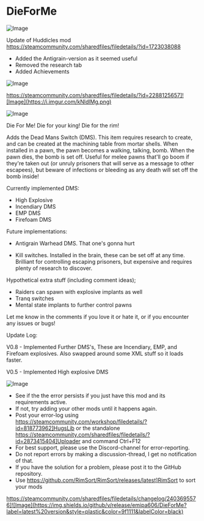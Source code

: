# DieForMe

![Image](https://i.imgur.com/buuPQel.png)

Update of Huddicles mod
https://steamcommunity.com/sharedfiles/filedetails/?id=1723038088

- Added the Antigrain-version as it seemed useful
- Removed the research tab
- Added Achievements

![Image](https://i.imgur.com/pufA0kM.png)


https://steamcommunity.com/sharedfiles/filedetails/?id=2288125657]![Image](https://i.imgur.com/kNldlMg.png)

	
![Image](https://i.imgur.com/Z4GOv8H.png)

Die For Me! Die for your king! Die for the rim!

Adds the Dead Mans Switch (DMS). This item requires research to create, and can be created at the machining table from mortar shells. When installed in a pawn, the pawn becomes a walking, talking, bomb. When the pawn dies, the bomb is set off. Useful for melee pawns that'll go boom if they're taken out (or unruly prisoners that will serve as a message to other escapees), but beware of infections or bleeding as any death will set off the bomb inside!

Currently implemented DMS:
- High Explosive
- Incendiary DMS
- EMP DMS
- Firefoam DMS

Future implementations:
- Antigrain Warhead DMS. That one's gonna hurt

- Kill switches. Installed in the brain, these can be set off at any time. Brilliant for controlling escaping prisoners, but expensive and requires plenty of research to discover.

Hypothetical extra stuff (including comment ideas);
- Raiders can spawn with explosive implants as well
- Tranq switches
- Mental state implants to further control pawns

Let me know in the comments if you love it or hate it, or if you encounter any issues or bugs!

Update Log:

V0.8 - Implemented Further DMS's, These are Incendiary, EMP, and Firefoam explosives. Also swapped around some XML stuff so it loads faster.

V0.5 - Implemented High explosive DMS

![Image](https://i.imgur.com/PwoNOj4.png)



-  See if the the error persists if you just have this mod and its requirements active.
-  If not, try adding your other mods until it happens again.
-  Post your error-log using https://steamcommunity.com/workshop/filedetails/?id=818773962]HugsLib or the standalone https://steamcommunity.com/sharedfiles/filedetails/?id=2873415404]Uploader and command Ctrl+F12
-  For best support, please use the Discord-channel for error-reporting.
-  Do not report errors by making a discussion-thread, I get no notification of that.
-  If you have the solution for a problem, please post it to the GitHub repository.
-  Use https://github.com/RimSort/RimSort/releases/latest]RimSort to sort your mods



https://steamcommunity.com/sharedfiles/filedetails/changelog/2403695576]![Image](https://img.shields.io/github/v/release/emipa606/DieForMe?label=latest%20version&style=plastic&color=9f1111&labelColor=black)

